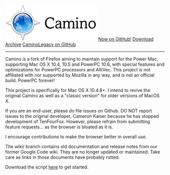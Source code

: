 <img src="CaminoLogo2.PNG">
<a href="https://github.com/RetroSoftwareRepository/Camino">Now on GitHub!</a>
<a href="/caminobrowser/download_archive.html">Download Archive</a>
<a href="https://github.com/RetroSoftwareRepository/CaminoLegacy">CaminoLegacy on GitHub</a>

--------------------------------------------------------------------------

Camino is a fork of Firefox aiming to maintain support for the Power Mac, supporting Mac OS X 10.4, 10.5 and PowerPC 10.6, with special features and optimizations for PowerPC processors and AltiVec. This project is not affiliated with nor supported by Mozilla in any way, and is not an official build. PowerPC forever!

This project is specifically for Mac OS X 10.4.8+. I intend to revive the original Camino as well as a "classic version" for older versions of MacOS X.

If you are an end-user, please do file issues on Github. DO NOT report issues to the original developer, Cameron Kaiser because he has stopped development of TenFourFox. However, please refrain from submitting feature requests... as the browser is bloated as it is.

I encourage contributions to make the browser better in overall use.

The wiki/ branch contains old documentation and release notes from our former Google Code wiki. They are no longer updated or maintained. Take care as links in those documents have probably rotted.

Download the script <a href="/caminobrowser/build_tenfourfox">here</a> to get started.
